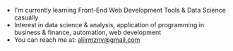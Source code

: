 - I'm currently learning Front-End Web Development Tools & Data Science casually
- Interest in data science & analysis, application of programming in business & finance, automation, web development
- You can reach me at: aliirmznv@gmail.com 
